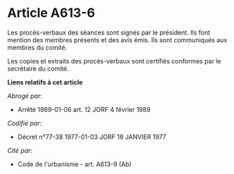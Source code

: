 # Article A613-6

Les procès-verbaux des séances sont signés par le président. Ils font mention des membres présents et des avis émis. Ils sont
communiqués aux membres du comité.

Les copies et extraits des procès-verbaux sont certifiés conformes par le secrétaire du comité.

**Liens relatifs à cet article**

_Abrogé par_:

  - Arrêté 1989-01-06 art. 12 JORF 4 février 1989

_Codifié par_:

  - Décret n°77-38 1977-01-03 JORF 18 JANVIER 1977

_Cité par_:

  - Code de l'urbanisme - art. A613-9 (Ab)
